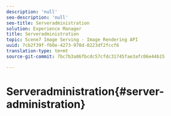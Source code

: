 ```yaml
---
description: 'null'
seo-description: 'null'
seo-title: Serveradministration
solution: Experience Manager
title: Serveradministration
topic: Scene7 Image Serving - Image Rendering API
uuid: 7cb2f39f-f60e-4273-970d-0223df2fccf6
translation-type: tm+mt
source-git-commit: 7bc7b3a86fbcdc57cfdc31745fae3afc06e44b15

---
```



# Serveradministration{#server-administration}

